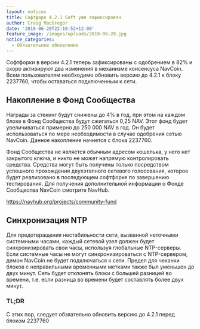 ```yaml
---
layout: notices
title: Софтфорк 4.2.1 Soft уже зафиксирован
author: Craig MacGregor
date: '2018-06-28T22:10:52+12:00'
feature_image: /images/uploads/2018-06-28.jpg
notice_categories:
  - Обязательное обновление
---
```

Софтфорки в версии 4.2.1 теперь зафиксированы с одобрением в 82% и скоро активируют два изменения в механизме консенсуса NavCoin. Всем пользователям необходимо обновить версию до 4.2.1 к блоку 2237760, чтобы оставаться подключенным к сети.
<!--подробнее-->

## Накопление в Фонд Сообщества

Награды за стекинг будут снижены до 4% в год, при этом на каждом блоке в Фонд Сообщества будут сжигаться 0,25 NAV. Этот фонд будет увеличиваться примерно до 250 000 NAV в год. Он будет использоваться по мере необходимости в случае одобрения сетью NavCoin. Данное накопление начнется с блока 2237760.

Фонд Сообщества не является обычным адресом кошелька, у него нет закрытого ключа, и никто не может напрямую контролировать средства. Средства могут быть получены только посредством успешного прохождения двухэтапного сетевого голосования, которое будет реализовано в последующем софтфорке по завершению тестирования. Для получения дополнительной информации о Фонде Сообщества NavCoin смотрите NavHub.

<https://navhub.org/projects/community-fund>

## Синхронизация NTP

Для предотвращения нестабильности сети, вызванной неточными системными часами, каждый сетевой узел должен будет синхронизировать свои часы, используя глобальные NTP-серверы. Если системные часы не могут синхронизироваться с NTP-сервером, демон NavCoin не будет подключаться к сети. Предел для чеканки блоков с неправильными временными метками также был уменьшен до двух минут. Сеть будет отклонять блоки с большей разницей во времени, т.е. если разница во времени будет составлять более двух минут.

### TL;DR 

С этих пор, следует обзяательно обновить версию до 4.2.1 перед блоком 2237760
